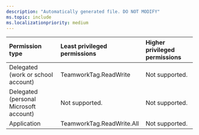 ```yaml
---
description: "Automatically generated file. DO NOT MODIFY"
ms.topic: include
ms.localizationpriority: medium
---
```


|Permission type|Least privileged permissions|Higher privileged permissions|
|:---|:---|:---|
|Delegated (work or school account)|TeamworkTag.ReadWrite|Not supported.|
|Delegated (personal Microsoft account)|Not supported.|Not supported.|
|Application|TeamworkTag.ReadWrite.All|Not supported.|


